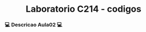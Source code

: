 <h1 align = "center">Laboratorio C214 - codigos</h1>

### :computer: Descricao Aula02 :computer:
<p></p>